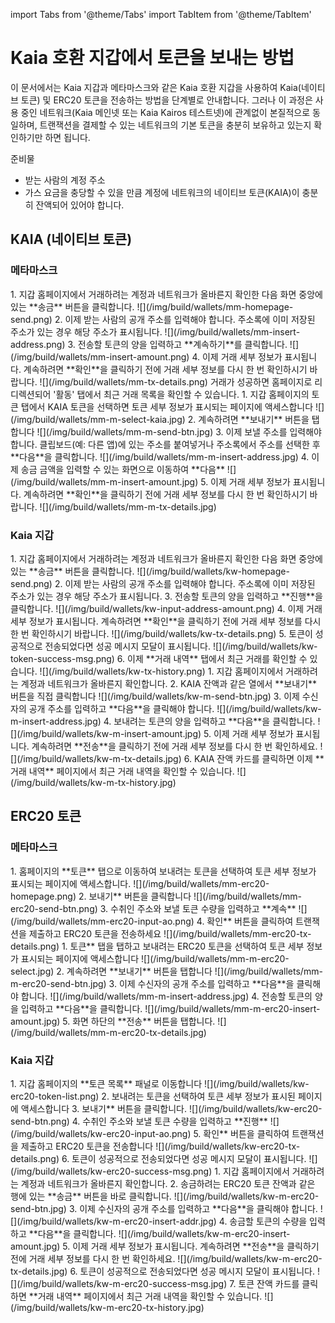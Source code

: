 import Tabs from '@theme/Tabs'
import TabItem from '@theme/TabItem'

# Kaia 호환 지갑에서 토큰을 보내는 방법

이 문서에서는 Kaia 지갑과 메타마스크와 같은 Kaia 호환 지갑을 사용하여 Kaia(네이티브 토큰) 및 ERC20 토큰을 전송하는 방법을 단계별로 안내합니다. 그러나 이 과정은 사용 중인 네트워크(Kaia 메인넷 또는 Kaia Kairos 테스트넷)에 관계없이 본질적으로 동일하며, 트랜잭션을 결제할 수 있는 네트워크의 기본 토큰을 충분히 보유하고 있는지 확인하기만 하면 됩니다.

준비물

- 받는 사람의 계정 주소
- 가스 요금을 충당할 수 있을 만큼 계정에 네트워크의 네이티브 토큰(KAIA)이 충분히 잔액되어 있어야 합니다.

## KAIA (네이티브 토큰)

### 메타마스크

<Tabs>
  <TabItem value="Browser" label="Browser Extension" default>
	1. 지갑 홈페이지에서 거래하려는 계정과 네트워크가 올바른지 확인한 다음 화면 중앙에 있는 **송금** 버튼을 클릭합니다.
	![](/img/build/wallets/mm-homepage-send.png)
	2. 이제 받는 사람의 공개 주소를 입력해야 합니다. 주소록에 이미 저장된 주소가 있는 경우 해당 주소가 표시됩니다.
	![](/img/build/wallets/mm-insert-address.png)
	3. 전송할 토큰의 양을 입력하고 **계속하기**를 클릭합니다.
	![](/img/build/wallets/mm-insert-amount.png)
	4. 이제 거래 세부 정보가 표시됩니다. 계속하려면 **확인**을 클릭하기 전에 거래 세부 정보를 다시 한 번 확인하시기 바랍니다.
	![](/img/build/wallets/mm-tx-details.png)
	거래가 성공하면 홈페이지로 리디렉션되어 '활동' 탭에서 최근 거래 목록을 확인할 수 있습니다.
  </TabItem>
  <TabItem value="Mobile" label="Mobile">
	1. 지갑 홈페이지의 토큰 탭에서 KAIA 토큰을 선택하면 토큰 세부 정보가 표시되는 페이지에 액세스합니다
	![](/img/build/wallets/mm-m-select-kaia.jpg)
	2. 계속하려면 **보내기** 버튼을 탭합니다
	![](/img/build/wallets/mm-m-send-btn.jpg)
	3. 이제 보낼 주소를 입력해야 합니다. 클립보드(예: 다른 앱)에 있는 주소를 붙여넣거나 주소록에서 주소를 선택한 후 **다음**을 클릭합니다.
	![](/img/build/wallets/mm-m-insert-address.jpg)
	4. 이제 송금 금액을 입력할 수 있는 화면으로 이동하여 **다음**
	![](/img/build/wallets/mm-m-insert-amount.jpg)
	5. 이제 거래 세부 정보가 표시됩니다. 계속하려면 **확인**을 클릭하기 전에 거래 세부 정보를 다시 한 번 확인하시기 바랍니다.
	![](/img/build/wallets/mm-m-tx-details.jpg)  
</TabItem>
</Tabs>

### Kaia 지갑

<Tabs>
  <TabItem value="Browser" label="Browser Extension" default>
	1. 지갑 홈페이지에서 거래하려는 계정과 네트워크가 올바른지 확인한 다음 화면 중앙에 있는 **송금** 버튼을 클릭합니다.
	![](/img/build/wallets/kw-homepage-send.png)
	2. 이제 받는 사람의 공개 주소를 입력해야 합니다. 주소록에 이미 저장된 주소가 있는 경우 해당 주소가 표시됩니다.
	3. 전송할 토큰의 양을 입력하고 **진행**을 클릭합니다.
	![](/img/build/wallets/kw-input-address-amount.png)
	4. 이제 거래 세부 정보가 표시됩니다. 계속하려면 **확인**을 클릭하기 전에 거래 세부 정보를 다시 한 번 확인하시기 바랍니다.
	![](/img/build/wallets/kw-tx-details.png)
	5. 토큰이 성공적으로 전송되었다면 성공 메시지 모달이 표시됩니다. 
	![](/img/build/wallets/kw-token-success-msg.png)
	6. 이제 **거래 내역** 탭에서 최근 거래를 확인할 수 있습니다.
	![](/img/build/wallets/kw-tx-history.png)  
</TabItem>
  <TabItem value="Mobile" label="Mobile">
	1. 지갑 홈페이지에서 거래하려는 계정과 네트워크가 올바른지 확인합니다.
	2. KAIA 잔액과 같은 열에서 **보내기** 버튼을 직접 클릭합니다
	![](/img/build/wallets/kw-m-send-btn.jpg)
	3. 이제 수신자의 공개 주소를 입력하고 **다음**을 클릭해야 합니다.
	![](/img/build/wallets/kw-m-insert-address.jpg)
	4. 보내려는 토큰의 양을 입력하고 **다음**을 클릭합니다.
	![](/img/build/wallets/kw-m-insert-amount.jpg)
	5. 이제 거래 세부 정보가 표시됩니다. 계속하려면 **전송**을 클릭하기 전에 거래 세부 정보를 다시 한 번 확인하세요.
	![](/img/build/wallets/kw-m-tx-details.jpg)
	6. KAIA 잔액 카드를 클릭하면 이제 **거래 내역** 페이지에서 최근 거래 내역을 확인할 수 있습니다.
	![](/img/build/wallets/kw-m-tx-history.jpg)  
</TabItem>
</Tabs>

## ERC20 토큰

### 메타마스크

<Tabs>
  <TabItem value="Browser" label="Browser Extension" default>
	1. 홈페이지의 **토큰** 탭으로 이동하여 보내려는 토큰을 선택하여 토큰 세부 정보가 표시되는 페이지에 액세스합니다.
	![](/img/build/wallets/mm-erc20-homepage.png)
	2. 보내기** 버튼을 클릭합니다
	![](/img/build/wallets/mm-erc20-send-btn.png)
	3. 수취인 주소와 보낼 토큰 수량을 입력하고 **계속**
	![](/img/build/wallets/mm-erc20-input-ao.png)
	4. 확인** 버튼을 클릭하여 트랜잭션을 제출하고 ERC20 토큰을 전송하세요
	![](/img/build/wallets/mm-erc20-tx-details.png)  
</TabItem>
  <TabItem value="Mobile" label="Mobile">
	1. 토큰** 탭을 탭하고 보내려는 ERC20 토큰을 선택하여 토큰 세부 정보가 표시되는 페이지에 액세스합니다
	![](/img/build/wallets/mm-m-erc20-select.jpg)
	2. 계속하려면 **보내기** 버튼을 탭합니다
	![](/img/build/wallets/mm-m-erc20-send-btn.jpg)
	3. 이제 수신자의 공개 주소를 입력하고 **다음**을 클릭해야 합니다.
	![](/img/build/wallets/mm-m-insert-address.jpg)
	4. 전송할 토큰의 양을 입력하고 **다음**을 클릭합니다.
	![](/img/build/wallets/mm-m-erc20-insert-amount.jpg)
	5. 화면 하단의 **전송** 버튼을 탭합니다.
	![](/img/build/wallets/mm-m-erc20-tx-details.jpg)  
</TabItem>
</Tabs>

### Kaia 지갑

<Tabs>
  <TabItem value="Browser" label="Browser Extension" default>
	1. 지갑 홈페이지의 **토큰 목록** 패널로 이동합니다
	![](/img/build/wallets/kw-erc20-token-list.png)
	2. 보내려는 토큰을 선택하여 토큰 세부 정보가 표시된 페이지에 액세스합니다
	3. 보내기** 버튼을 클릭합니다.
	![](/img/build/wallets/kw-erc20-send-btn.png)
	4. 수취인 주소와 보낼 토큰 수량을 입력하고 **진행**
	![](/img/build/wallets/kw-erc20-input-ao.png)
	5. 확인** 버튼을 클릭하여 트랜잭션을 제출하고 ERC20 토큰을 전송합니다 
	![](/img/build/wallets/kw-erc20-tx-details.png)
	6. 토큰이 성공적으로 전송되었다면 성공 메시지 모달이 표시됩니다.
	![](/img/build/wallets/kw-erc20-success-msg.png)  
</TabItem>
  <TabItem value="Mobile" label="Mobile">
	1. 지갑 홈페이지에서 거래하려는 계정과 네트워크가 올바른지 확인합니다.
	2. 송금하려는 ERC20 토큰 잔액과 같은 행에 있는 **송금** 버튼을 바로 클릭합니다.
	![](/img/build/wallets/kw-m-erc20-send-btn.jpg)
	3.  이제 수신자의 공개 주소를 입력하고 **다음**을 클릭해야 합니다.
	![](/img/build/wallets/kw-m-erc20-insert-addr.jpg)
	4. 송금할 토큰의 수량을 입력하고 **다음**을 클릭합니다.
	![](/img/build/wallets/kw-m-erc20-insert-amount.jpg)
	5. 이제 거래 세부 정보가 표시됩니다. 계속하려면 **전송**을 클릭하기 전에 거래 세부 정보를 다시 한 번 확인하세요.
	![](/img/build/wallets/kw-m-erc20-tx-details.jpg)
	6. 토큰이 성공적으로 전송되었다면 성공 메시지 모달이 표시됩니다.
	![](/img/build/wallets/kw-m-erc20-success-msg.jpg)
	7. 토큰 잔액 카드를 클릭하면 **거래 내역** 페이지에서 최근 거래 내역을 확인할 수 있습니다.
	![](/img/build/wallets/kw-m-erc20-tx-history.jpg)  
</TabItem>
</Tabs>